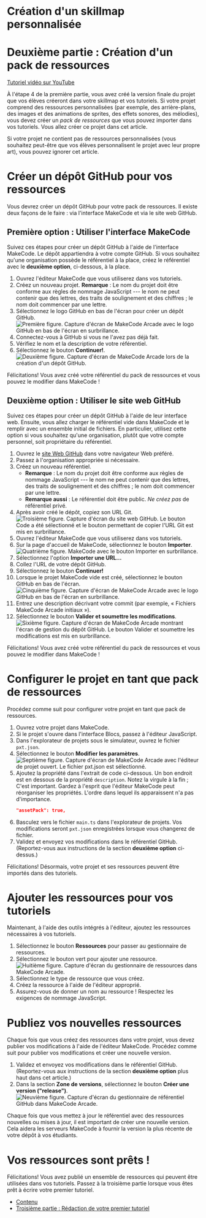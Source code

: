# Création d'un skillmap personnalisée
# Deuxième partie : Création d'un pack de ressources

[Tutoriel vidéo sur YouTube](https://youtu.be/ikz15E24F2k?si=_e3IJRTDBVqUSKFA)

À l'étape 4 de la première partie, vous avez créé la version finale du projet que vos élèves créeront dans votre skillmap et vos tutoriels. Si votre projet comprend des ressources personnalisées (par exemple, des arrière-plans, des images et des animations de sprites, des effets sonores, des mélodies), vous devez créer un *pack de ressources* que vous pouvez importer dans vos tutoriels. Vous allez créer ce projet dans cet article.

Si votre projet ne contient pas de ressources personnalisées (vous souhaitez peut-être que vos élèves personnalisent le projet avec leur propre art), vous pouvez ignorer cet article.

# Créer un dépôt GitHub pour vos ressources

Vous devrez créer un dépôt GitHub pour votre pack de ressources. Il existe deux façons de le faire : via l'interface MakeCode et via le site web GitHub.

## Première option : Utiliser l'interface MakeCode

Suivez ces étapes pour créer un dépôt GitHub à l'aide de l'interface MakeCode. Le dépôt appartiendra à votre compte GitHub. Si vous souhaitez qu'une organisation possède le référentiel à la place, créez le référentiel avec le **deuxième option**, ci-dessous, à la place.

1.   Ouvrez l'éditeur MakeCode que vous utiliserez dans vos tutoriels.
1.   Créez un nouveau projet. **Remarque** : Le nom du projet doit être conforme aux règles de nommage JavaScript --- le nom ne peut contenir que des lettres, des traits de soulignement et des chiffres ; le nom doit commencer par une lettre.
1.   Sélectionnez le logo GitHub en bas de l'écran pour créer un dépôt GitHub.
     ![Première figure. Capture d'écran de MakeCode Arcade avec le logo GitHub en bas de l'écran en surbrillance.](../../images/editor-github-button.png)
1.   Connectez-vous à GitHub si vous ne l'avez pas déjà fait.
1.   Vérifiez le nom et la description de votre référentiel.
1.   Sélectionnez le bouton **Continuer!**.
     ![Deuxième figure. Capture d'écran de MakeCode Arcade lors de la création d'un dépôt GitHub.](../../images/create-github-repository.png)

Félicitations! Vous avez créé votre référentiel du pack de ressources et vous pouvez le modifier dans MakeCode !

## Deuxième option : Utiliser le site web GitHub

Suivez ces étapes pour créer un dépôt GitHub à l'aide de leur interface web. Ensuite, vous allez charger le référentiel vide dans MakeCode et le remplir avec un ensemble initial de fichiers. En particulier, utilisez cette option si vous souhaitez qu'une organisation, plutôt que votre compte personnel, soit propriétaire du référentiel.

1.   Ouvrez le [site Web GitHub](https://github.com) dans votre navigateur Web préféré.
1.   Passez à l'organisation appropriée si nécessaire.
1.   Créez un nouveau référentiel.
     -   **Remarque** : Le nom du projet doit être conforme aux règles de nommage JavaScript --- le nom ne peut contenir que des lettres, des traits de soulignement et des chiffres ; le nom doit commencer par une lettre.
     -   **Remarque aussi** : Le référentiel doit être public. *Ne créez pas* de référentiel privé.
1.   Après avoir créé le dépôt, copiez son URL Git.
     ![Troisième figure. Capture d'écran du site web GitHub. Le bouton **Code** a été sélectionné et le bouton permettant de copier l'URL Git est mis en surbrillance.](../../images/github-copy-git-url.png)
1.   Ouvrez l'éditeur MakeCode que vous utiliserez dans vos tutoriels.
1.   Sur la page d'accueil de MakeCode, sélectionnez le bouton **Importer**.
     ![Quatrième figure. MakeCode avec le bouton **Importer** en surbrillance.](../../images/editor-github-button.png)
1.   Sélectionnez l'option **Importer une URL...**
1.   Collez l'URL de votre dépôt GitHub.
1.   Sélectionnez le bouton **Continuer!**
1.   Lorsque le projet MakeCode vide est créé, sélectionnez le bouton GitHub en bas de l'écran.
     ![Cinquième figure. Capture d'écran de MakeCode Arcade avec le logo GitHub en bas de l'écran en surbrillance.](../../images/editor-github-button.png)
1.   Entrez une description décrivant votre commit (par exemple, « Fichiers MakeCode Arcade initiaux »).
1.   Sélectionnez le bouton **Valider et soumettre les modifications**.
     ![Sixième figure. Capture d'écran de MakeCode Arcade montrant l'écran de gestion du dépôt GitHub. Le bouton **Valider et soumettre les modifications** est mis en surbrillance.](../../images/editor-github-commit.png)

Félicitations! Vous avez créé votre référentiel du pack de ressources et vous pouvez le modifier dans MakeCode !

# Configurer le projet en tant que pack de ressources

Procédez comme suit pour configurer votre projet en tant que pack de ressources.

1.   Ouvrez votre projet dans MakeCode.
1.   Si le projet s'ouvre dans l'interface Blocs, passez à l'éditeur JavaScript.
1.   Dans l'explorateur de projets sous le simulateur, ouvrez le fichier `pxt.json`.
1.   Sélectionnez le bouton **Modifier les paramètres**.
     ![Septième figure. Capture d'écran de MakeCode Arcade avec l'éditeur de projet ouvert. Le fichier `pxt.json` est sélectionné.](../../images/editor-edit-pxt-json.png)
1.   Ajoutez la propriété dans l'extrait de code ci-dessous. Un bon endroit est en dessous de la propriété `description`. Notez la virgule à la fin ; C'est important. Gardez à l'esprit que l'éditeur MakeCode peut réorganiser les propriétés. L'ordre dans lequel ils apparaissent n'a pas d'importance.
     ```json
     "assetPack": true,
     ```
1.   Basculez vers le fichier `main.ts` dans l'explorateur de projets. Vos modifications seront `pxt.json` enregistrées lorsque vous changerez de fichier.
1.   Validez et envoyez vos modifications dans le référentiel GitHub. (Reportez-vous aux instructions de la section **deuxième option** ci-dessus.)

Félicitations! Désormais, votre projet et ses ressources peuvent être importés dans des tutoriels.

# Ajouter les ressources pour vos tutoriels

Maintenant, à l'aide des outils intégrés à l'éditeur, ajoutez les ressources nécessaires à vos tutoriels.

1.   Sélectionnez le bouton **Ressources** pour passer au gestionnaire de ressources.
1.   Sélectionnez le bouton vert pour ajouter une ressource.
     ![Huitième figure. Capture d'écran du gestionnaire de ressources dans MakeCode Arcade.](../../images/editor-assets-manager.png)
1.   Sélectionnez le type de ressource que vous créez.
1.   Créez la ressource à l'aide de l'éditeur approprié.
1.   Assurez-vous de donner un nom au ressource ! Respectez les exigences de nommage JavaScript.

# Publiez vos nouvelles ressources

Chaque fois que vous créez des ressources dans votre projet, vous devez publier vos modifications à l'aide de l'éditeur MakeCode. Procédez comme suit pour publier vos modifications et créer une nouvelle version.

1.   Validez et envoyez vos modifications dans le référentiel GitHub. (Reportez-vous aux instructions de la section **deuxième option** plus haut dans cet article.)
1.   Dans la section **Zone de versions**, sélectionnez le bouton **Créer une version ("release")**.
     ![Neuvième figure. Capture d'écran du gestionnaire de référentiel GitHub dans MakeCode Arcade.](../../images/editor-github-releases.png)

Chaque fois que vous mettez à jour le référentiel avec des ressources nouvelles ou mises à jour, il est important de créer une nouvelle version. Cela aidera les serveurs MakeCode à fournir la version la plus récente de votre dépôt à vos étudiants.

# Vos ressources sont prêts !

Félicitations! Vous avez publié un ensemble de ressources qui peuvent être utilisées dans vos tutoriels. Passez à la troisième partie lorsque vous êtes prêt à écrire votre premier tutoriel.

-   [Contenu](./)
-   [Troisième partie : Rédaction de votre premier tutoriel](./skillmap-personnalisee-3.html)
